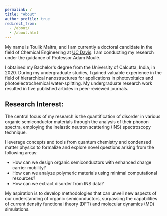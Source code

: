 ```yaml
---
permalink: /
title: "About"
author_profile: true
redirect_from: 
  - /about/
  - /about.html
---
```


My name is Toulik Maitra, and I am currently a doctoral candidate in the field of Chemical Engineering at <a href="https://www.ucdavis.edu/" target="_blank">UC Davis</a>. I am conducting my research under the guidance of Professor Adam Moulé. 

I obtained my Bachelor's degree from the University of Calcutta, India, in 2020. During my undergraduate studies, I gained valuable experience in the field of hierarchical nanostructures for applications in photovoltaics and photoelectrochemical water-splitting. My undergraduate research work resulted in five published articles in peer-reviewed journals.

## Research Interest:

The central focus of my research is the quantification of disorder in various organic semiconductor materials through the analysis of their phonon spectra, employing the inelastic neutron scattering (INS) spectroscopy technique.

I leverage concepts and tools from quantum chemistry and condensed matter physics to formalize and explore novel questions arising from the following areas:

* How can we design organic semiconductors with enhanced charge carrier mobility?
* How can we analyze polymeric materials using minimal computational resources?
* How can we extract disorder from INS data? 

My aspiration is to develop methodologies that can unveil new aspects of our understanding of organic semiconductors, surpassing the capabilities of current density functional theory (DFT) and molecular dynamics (MD) simulations.

